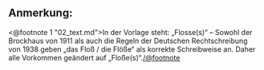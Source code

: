 Anmerkung:
----------

<@footnote 1 "02_text.md">In der Vorlage steht: „Flosse(s)“ – Sowohl der Brockhaus von
1911 als auch die Regeln der Deutschen Rechtschreibung von 1938 geben „das Floß / die
Flöße“ als korrekte Schreibweise an. Daher alle Vorkommen geändert auf „Floße(s)“.</@footnote>


